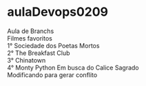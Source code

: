 # aulaDevops0209
Aula de Branchs<br>
Filmes favoritos<br>
1° Sociedade dos Poetas Mortos <br>
2° The Breakfast Club <br>
3° Chinatown <br>
4° Monty Python Em busca do Calice Sagrado <br>
Modificando para gerar conflito

